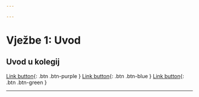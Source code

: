 ```yaml
---

---
```


# Vježbe 1: Uvod

## Uvod u kolegij



[Link button](http://example.com/){: .btn .btn-purple }
[Link button](http://example.com/){: .btn .btn-blue }
[Link button](http://example.com/){: .btn .btn-green }

---